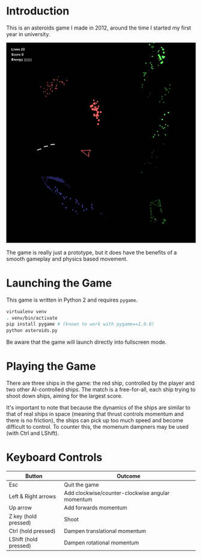 # Introduction

This is an asteroids game I made in 2012, around the time I started my first year in university.

![gameplay-screenshot](gameplay-screenshot.png)

The game is really just a prototype, but it does have the benefits of a smooth gameplay and physics based movement.

# Launching the Game

This game is written in Python 2 and requires `pygame`.

```bash
virtualenv venv
. venv/bin/activate
pip install pygame # (known to work with pygame==1.9.6)
python asteroids.py
```

Be aware that the game will launch directly into fullscreen mode.

# Playing the Game

There are three ships in the game: the red ship, controlled by the player and two other AI-controlled ships. The match is a free-for-all, each ship trying to shoot down ships, aiming for the largest score.

It's important to note that because the dynamics of the ships are similar to that of real ships in space (meaning that thrust controls momentum and there is no friction), the ships can pick up too much speed and become difficult to control. To counter this, the momenum dampners may be used (with Ctrl and LShift).

# Keyboard Controls

| Button                | Outcome                                          |
|-----------------------|--------------------------------------------------|
| Esc                   | Quit the game                                    |
| Left & Right arrows   | Add clockwise/counter-clockwise angular momentum |
| Up arrow              | Add forwards momentum                            |
| Z key (hold pressed)  | Shoot                                            |
| Ctrl (hold pressed)   | Dampen translational momentum                    |
| LShift (hold pressed) | Dampen rotational momentum                       |

